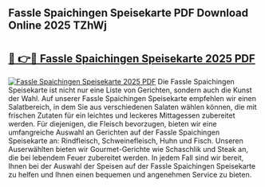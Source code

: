 ## Fassle Spaichingen Speisekarte PDF Download Online 2025 TZhWj

# <h2><a href="http://gccl59.nevu.top/?p=Fassle+Spaichingen+Speisekarte">🔗 👉🔴 Fassle Spaichingen Speisekarte 2025 PDF</a></h2>

[![Fassle Spaichingen Speisekarte 2025 PDF](https://i.imgur.com/dBaPXMq.png)](http://gccl59.nevu.top/?p=Fassle+Spaichingen+Speisekarte)
Die Fassle Spaichingen Speisekarte ist nicht nur eine Liste von Gerichten, sondern auch die Kunst der Wahl. Auf unserer Fassle Spaichingen Speisekarte empfehlen wir einen Salatbereich, in dem Sie aus verschiedenen Salaten wählen können, die mit frischen Zutaten für ein leichtes und leckeres Mittagessen zubereitet werden. Für diejenigen, die Fleisch bevorzugen, bieten wir eine umfangreiche Auswahl an Gerichten auf der Fassle Spaichingen Speisekarte an: Rindfleisch, Schweinefleisch, Huhn und Fisch. Unseren Auserwählten bieten wir Gourmet-Gerichte wie Schaschlik und Steak an, die bei lebendem Feuer zubereitet werden. In jedem Fall sind wir bereit, Ihnen bei der Auswahl der Speisen auf der Fassle Spaichingen Speisekarte zu helfen und Ihnen einen bequemen und angenehmen Service zu bieten.

